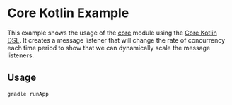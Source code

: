 # Core Kotlin Example

This example shows the usage of the [core](../../core) module using the [Core Kotlin DSL](../../extensions/core-kotlin-dsl). It creates a
message listener that will change the rate of concurrency each time period to show that we can dynamically scale the message listeners.

## Usage

```bash
gradle runApp
```
